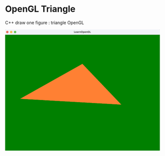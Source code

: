 # OpenGL Triangle

С++ draw one figure : triangle OpenGL

![Alt Text](https://raw.githubusercontent.com/Danykrane/OpenGL_Triangle/master/data/1.png)

###

